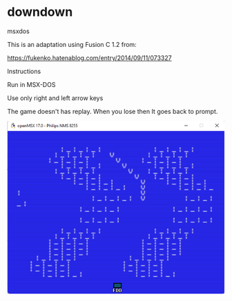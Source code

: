 # downdown
msxdos

This is an adaptation using Fusion C 1.2 from:

https://fukenko.hatenablog.com/entry/2014/09/11/073327

Instructions

Run in MSX-DOS

Use only right and left arrow keys

The game doesn't has replay. 
When you lose then It goes back to prompt.


![Screen shot](https://github.com/mpsantos7/downdown/blob/main/downdown_shot.png)
